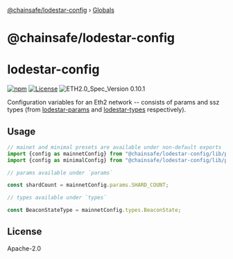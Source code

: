 [@chainsafe/lodestar-config](README.md) › [Globals](globals.md)

# @chainsafe/lodestar-config

# lodestar-config

[![npm](https://img.shields.io/npm/v/@chainsafe/lodestar-config)](https://www.npmjs.com/package/@chainsafe/lodestar-config)
[![License](https://img.shields.io/badge/License-Apache%202.0-blue.svg)](https://opensource.org/licenses/Apache-2.0)
![ETH2.0_Spec_Version 0.10.1](https://img.shields.io/badge/ETH2.0_Spec_Version-0.10.1-2e86c1.svg)

Configuration variables for an Eth2 network -- consists of params and ssz types (from [lodestar-params](https://github.com/ChainSafe/lodestar/tree/master/packages/lodestar-params) and [lodestar-types](https://github.com/ChainSafe/lodestar/tree/master/packages/lodestar-types) respectively).

## Usage

```typescript
// mainet and minimal presets are available under non-default exports
import {config as mainnetConfig} from "@chainsafe/lodestar-config/lib/presets/mainnet";
import {config as minimalConfig} from "@chainsafe/lodestar-config/lib/presets/mainnet";

// params available under `params`

const shardCount = mainnetConfig.params.SHARD_COUNT;

// types available under `types`

const BeaconStateType = mainnetConfig.types.BeaconState;
```

## License

Apache-2.0
